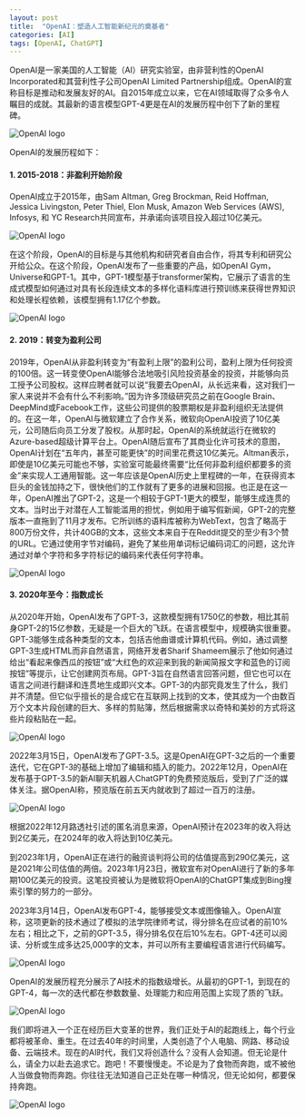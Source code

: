 ```yaml
---
layout: post
title:  "OpenAI：塑造人工智能新纪元的奠基者"
categories: [AI]
tags: [OpenAI, ChatGPT]
---
```


OpenAI是一家美国的人工智能（AI）研究实验室，由非营利性的OpenAI Incorporated和其营利性子公司OpenAI Limited Partnership组成。OpenAI的宣称目标是推动和发展友好的AI。自2015年成立以来，它在AI领域取得了众多令人瞩目的成就。其最新的语言模型GPT-4更是在AI的发展历程中创下了新的里程碑。


![OpenAI logo](/assets/images/posts/2023-06-11-OpenAI-The-Founder-of-a-New-Era-of-Artificial-Intelligence/F4BBA5DE-0EC0-4FCC-9D3A-D12711FF62D8.png)


OpenAI的发展历程如下：

#### 1. 2015-2018：非盈利开始阶段

OpenAI成立于2015年，由Sam Altman, Greg Brockman, Reid Hoffman, Jessica Livingston, Peter Thiel, Elon Musk, Amazon Web Services (AWS), Infosys, 和 YC Research共同宣布，并承诺向该项目投入超过10亿美元。

![OpenAI logo](/assets/images/posts/2023-06-11-OpenAI-The-Founder-of-a-New-Era-of-Artificial-Intelligence/E3E8D619-851D-4C7F-ADCC-5B6D82473DBA.png)
	
在这个阶段，OpenAI的目标是与其他机构和研究者自由合作，将其专利和研究公开给公众。在这个阶段，OpenAI发布了一些重要的产品，如OpenAI Gym，Universe和GPT-1。其中，GPT-1模型基于transformer架构，它展示了语言的生成式模型如何通过对具有长段连续文本的多样化语料库进行预训练来获得世界知识和处理长程依赖，该模型拥有1.17亿个参数。
	
![OpenAI logo](/assets/images/posts/2023-06-11-OpenAI-The-Founder-of-a-New-Era-of-Artificial-Intelligence/01B527DB-5A2F-481B-BEAC-945731FD269C.png)

#### 2. 2019：转变为盈利公司

2019年，OpenAI从非盈利转变为“有盈利上限”的盈利公司，盈利上限为任何投资的100倍。这一转变使OpenAI能够合法地吸引风险投资基金的投资，并能够向员工授予公司股权。这样应聘者就可以说“我要去OpenAI，从长远来看，这对我们一家人来说并不会有什么不利影响。”因为许多顶级研究员之前在Google Brain、DeepMind或Facebook工作，这些公司提供的股票期权是非盈利组织无法提供的。在这一年，OpenAI与微软建立了合作关系，微软向OpenAI投资了10亿美元，公司随后向员工分发了股权。从那时起，OpenAI的系统就运行在微软的Azure-based超级计算平台上。OpenAI随后宣布了其商业化许可技术的意图，OpenAI计划在“五年内，甚至可能更快”的时间里花费这10亿美元。Altman表示，即使是10亿美元可能也不够，实验室可能最终需要“比任何非盈利组织都要多的资金”来实现人工通用智能。这一年应该是OpenAI历史上里程碑的一年，在获得资本巨头的金钱加持之下，很快他们的工作就有了更多的进展和回报。也正是在这一年，OpenAI推出了GPT-2，这是一个相较于GPT-1更大的模型，能够生成连贯的文本。当时出于对潜在人工智能滥用的担忧，例如用于编写假新闻，GPT-2的完整版本一直拖到了11月才发布。它所训练的语料库被称为WebText，包含了略高于800万份文件，共计40GB的文本，这些文本来自于在Reddit提交的至少有3个赞的URL。它通过使用字节对编码，避免了某些用单词标记编码词汇的问题，这允许通过对单个字符和多字符标记的编码来代表任何字符串。

![OpenAI logo](/assets/images/posts/2023-06-11-OpenAI-The-Founder-of-a-New-Era-of-Artificial-Intelligence/2DC7700F-38FF-4297-8776-41E76C35CD7C.png)

#### 3. 2020年至今：指数成长

从2020年开始，OpenAI发布了GPT-3，这款模型拥有1750亿的参数，相比其前身GPT-2的15亿参数，无疑是一个巨大的飞跃。在语言模型中，规模确实很重要。GPT-3能够生成各种类型的文本，包括吉他曲谱或计算机代码。例如，通过调整GPT-3生成HTML而非自然语言，网络开发者Sharif Shameem展示了他如何通过给出“看起来像西瓜的按钮”或“大红色的欢迎来到我的新闻简报文字和蓝色的订阅按钮”等提示，让它创建网页布局。GPT-3旨在自然语言回答问题，但它也可以在语言之间进行翻译和连贯地生成即兴文本。GPT-3的内部究竟发生了什么，我们并不清楚。但它似乎擅长的是合成它在互联网上找到的文本，使其成为一个由数百万个文本片段创建的巨大、多样的剪贴簿，然后根据需求以奇特和美妙的方式将这些片段粘贴在一起。

![OpenAI logo](/assets/images/posts/2023-06-11-OpenAI-The-Founder-of-a-New-Era-of-Artificial-Intelligence/C6ECB64C-79A6-4F3C-A762-B8F001D95C2C.png)

2022年3月15日，OpenAI发布了GPT-3.5。这是OpenAI在GPT-3之后的一个重要迭代，它在GPT-3的基础上增加了编辑和插入的能力。2022年12月，OpenAI在发布基于GPT-3.5的新AI聊天机器人ChatGPT的免费预览版后，受到了广泛的媒体关注。据OpenAI称，预览版在前五天内就收到了超过一百万的注册。
    
![OpenAI logo](/assets/images/posts/2023-06-11-OpenAI-The-Founder-of-a-New-Era-of-Artificial-Intelligence/F730E65F-A31B-4B6E-9E3F-828AC0616CF8.png)

根据2022年12月路透社引述的匿名消息来源，OpenAI预计在2023年的收入将达到2亿美元，在2024年的收入将达到10亿美元。

到2023年1月，OpenAI正在进行的融资谈判将公司的估值提高到290亿美元，这是2021年公司估值的两倍。2023年1月23日，微软宣布对OpenAI进行了新的多年期100亿美元的投资。这笔投资被认为是微软将OpenAI的ChatGPT集成到Bing搜索引擎的努力的一部分。

2023年3月14日，OpenAI发布GPT-4，能够接受文本或图像输入。OpenAI宣称，这项更新的技术通过了模拟的法学院律师考试，得分排名在应试者的前10%左右；相比之下，之前的GPT-3.5，得分排名仅在后10%左右。GPT-4还可以阅读、分析或生成多达25,000字的文本，并可以所有主要编程语言进行代码编写。
    
![OpenAI logo](/assets/images/posts/2023-06-11-OpenAI-The-Founder-of-a-New-Era-of-Artificial-Intelligence/511F8FB2-F958-4EBE-95C6-5D375792581E.png)

OpenAI的发展历程充分展示了AI技术的指数级增长。从最初的GPT-1，到现在的GPT-4，每一次的迭代都在参数数量、处理能力和应用范围上实现了质的飞跃。

![OpenAI logo](/assets/images/posts/2023-06-11-OpenAI-The-Founder-of-a-New-Era-of-Artificial-Intelligence/19491FCE-6DA1-4CD8-914C-ADE01B23F8BC.png)

我们即将进入一个正在经历巨大变革的世界，我们正处于AI的起跑线上，每个行业都将被革命、重生。在过去40年的时间里，人类创造了个人电脑、网路、移动设备、云端技术。现在的AI时代，我们又将创造什么？没有人会知道。但无论是什么，请全力以赴去追求它。跑吧！不要慢慢走。不论是为了食物而奔跑，或不被他人当做食物而奔跑。你往往无法知道自己正处在哪一种情况，但无论如何，都要保持奔跑。 

![OpenAI logo](/assets/images/posts/2023-06-11-OpenAI-The-Founder-of-a-New-Era-of-Artificial-Intelligence/BC3F6A75-030E-4138-8406-26F1BD4974BE.jpg)
